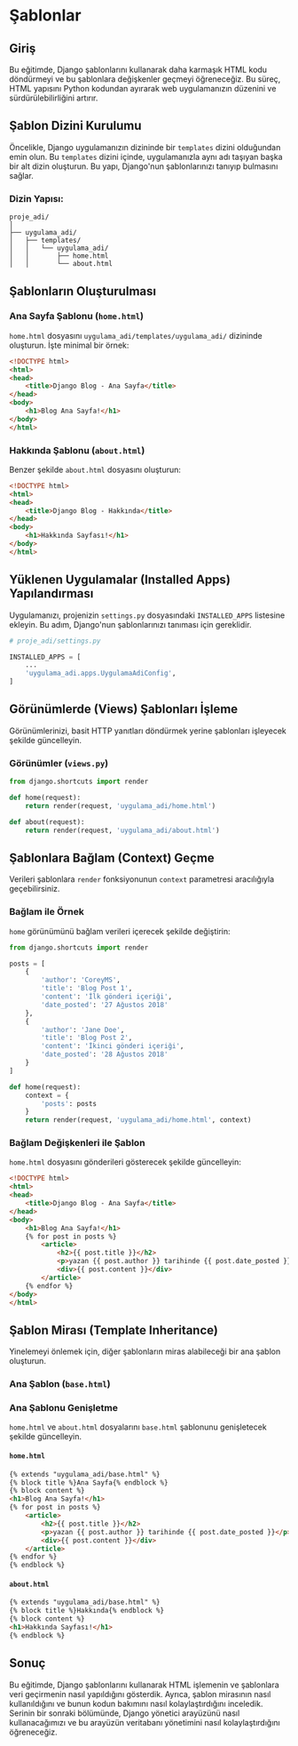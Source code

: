 # Şablonlar

## Giriş

Bu eğitimde, Django şablonlarını kullanarak daha karmaşık HTML kodu döndürmeyi ve bu şablonlara değişkenler geçmeyi öğreneceğiz. Bu süreç, HTML yapısını Python kodundan ayırarak web uygulamanızın düzenini ve sürdürülebilirliğini artırır.

## Şablon Dizini Kurulumu

Öncelikle, Django uygulamanızın dizininde bir `templates` dizini olduğundan emin olun. Bu `templates` dizini içinde, uygulamanızla aynı adı taşıyan başka bir alt dizin oluşturun. Bu yapı, Django'nun şablonlarınızı tanıyıp bulmasını sağlar.

### Dizin Yapısı:
```
proje_adi/
│
├── uygulama_adi/
│   ├── templates/
│   │   └── uygulama_adi/
│   │       ├── home.html
│   │       └── about.html
```

## Şablonların Oluşturulması

### Ana Sayfa Şablonu (`home.html`)

`home.html` dosyasını `uygulama_adi/templates/uygulama_adi/` dizininde oluşturun. İşte minimal bir örnek:
```html
<!DOCTYPE html>
<html>
<head>
    <title>Django Blog - Ana Sayfa</title>
</head>
<body>
    <h1>Blog Ana Sayfa!</h1>
</body>
</html>
```

### Hakkında Şablonu (`about.html`)

Benzer şekilde `about.html` dosyasını oluşturun:
```html
<!DOCTYPE html>
<html>
<head>
    <title>Django Blog - Hakkında</title>
</head>
<body>
    <h1>Hakkında Sayfası!</h1>
</body>
</html>
```

## Yüklenen Uygulamalar (Installed Apps) Yapılandırması

Uygulamanızı, projenizin `settings.py` dosyasındaki `INSTALLED_APPS` listesine ekleyin. Bu adım, Django'nun şablonlarınızı tanıması için gereklidir.

```python
# proje_adi/settings.py

INSTALLED_APPS = [
    ...
    'uygulama_adi.apps.UygulamaAdiConfig',
]
```

## Görünümlerde (Views) Şablonları İşleme

Görünümlerinizi, basit HTTP yanıtları döndürmek yerine şablonları işleyecek şekilde güncelleyin.

### Görünümler (`views.py`)

```python
from django.shortcuts import render

def home(request):
    return render(request, 'uygulama_adi/home.html')

def about(request):
    return render(request, 'uygulama_adi/about.html')
```

## Şablonlara Bağlam (Context) Geçme

Verileri şablonlara `render` fonksiyonunun `context` parametresi aracılığıyla geçebilirsiniz.

### Bağlam ile Örnek

`home` görünümünü bağlam verileri içerecek şekilde değiştirin:
```python
from django.shortcuts import render

posts = [
    {
        'author': 'CoreyMS',
        'title': 'Blog Post 1',
        'content': 'İlk gönderi içeriği',
        'date_posted': '27 Ağustos 2018'
    },
    {
        'author': 'Jane Doe',
        'title': 'Blog Post 2',
        'content': 'İkinci gönderi içeriği',
        'date_posted': '28 Ağustos 2018'
    }
]

def home(request):
    context = {
        'posts': posts
    }
    return render(request, 'uygulama_adi/home.html', context)
```

### Bağlam Değişkenleri ile Şablon

`home.html` dosyasını gönderileri gösterecek şekilde güncelleyin:
```html
<!DOCTYPE html>
<html>
<head>
    <title>Django Blog - Ana Sayfa</title>
</head>
<body>
    <h1>Blog Ana Sayfa!</h1>
    {% for post in posts %}
        <article>
            <h2>{{ post.title }}</h2>
            <p>yazan {{ post.author }} tarihinde {{ post.date_posted }}</p>
            <div>{{ post.content }}</div>
        </article>
    {% endfor %}
</body>
</html>
```

## Şablon Mirası (Template Inheritance)

Yinelemeyi önlemek için, diğer şablonların miras alabileceği bir ana şablon oluşturun.

### Ana Şablon (`base.html`)




### Ana Şablonu Genişletme

`home.html` ve `about.html` dosyalarını `base.html` şablonunu genişletecek şekilde güncelleyin.

#### `home.html`

```html
{% extends "uygulama_adi/base.html" %}
{% block title %}Ana Sayfa{% endblock %}
{% block content %}
<h1>Blog Ana Sayfa!</h1>
{% for post in posts %}
    <article>
        <h2>{{ post.title }}</h2>
        <p>yazan {{ post.author }} tarihinde {{ post.date_posted }}</p>
        <div>{{ post.content }}</div>
    </article>
{% endfor %}
{% endblock %}
```

#### `about.html`

```html
{% extends "uygulama_adi/base.html" %}
{% block title %}Hakkında{% endblock %}
{% block content %}
<h1>Hakkında Sayfası!</h1>
{% endblock %}
```

## Sonuç

Bu eğitimde, Django şablonlarını kullanarak HTML işlemenin ve şablonlara veri geçirmenin nasıl yapıldığını gösterdik. Ayrıca, şablon mirasının nasıl kullanıldığını ve bunun kodun bakımını nasıl kolaylaştırdığını inceledik. Serinin bir sonraki bölümünde, Django yönetici arayüzünü nasıl kullanacağımızı ve bu arayüzün veritabanı yönetimini nasıl kolaylaştırdığını öğreneceğiz.